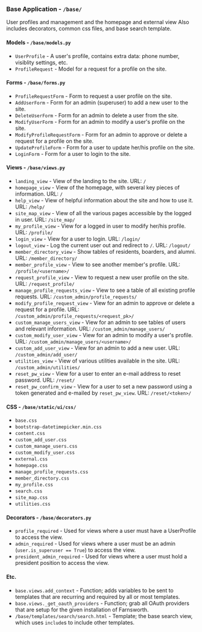 ### Base Application - `/base/`
User profiles and management and the homepage and external view
Also includes decorators, common css files, and base search template.

#### Models - `/base/models.py`
* `UserProfile` - A user's profile, contains extra data: phone number, visiblity settings, etc.
* `ProfileRequest` - Model for a request for a profile on the site.

#### Forms - `/base/forms.py`
* `ProfileRequestForm` - Form to request a user profile on the site.
* `AddUserForm` - Form for an admin (superuser) to add a new user to the site.
* `DeleteUserForm` - Form for an admin to delete a user from the site.
* `ModifyUserForm` - Form for an admin to modify a user's profile on the site.
* `ModifyProfileRequestForm` - Form for an admin to approve or delete a request for a profile on the site.
* `UpdateProfileForm` - Form for a user to update her/his profile on the site.
* `LoginForm` - Form for a user to login to the site.

#### Views - `/base/views.py`
* `landing_view` - View of the landing to the site. URL: `/`
* `homepage_view` - View of the homepage, with several key pieces of information. URL: `/`
* `help_view` - View of helpful information about the site and how to use it. URL: `/help/`
* `site_map_view` - View of all the various pages accessible by the logged in user.  URL: `/site_map/`
* `my_profile_view` - View for a logged in user to modify her/his profile. URL: `/profile/`
* `login_view` - View for a user to login. URL: `/login/`
* `logout_view` - Log the current user out and redirect to `/`. URL: `/logout/`
* `member_directory_view` - Show tables of residents, boarders, and alumni. URL: `/member_directory/`
* `member_profile_view` - View to see another member's profile. URL: `/profile/<username>/`
* `request_profile_view` - View to request a new user profile on the site. URL: `/request_profile/`
* `manage_profile_requests_view` - View to see a table of all existing profile requests. URL: `/custom_admin/profile_requests/`
* `modify_profile_request_view` - View for an admin to approve or delete a request for a profile. URL: `/custom_admin/profile_requests/<request_pk>/`
* `custom_manage_users_view` - View for an admin to see tables of users and relevant information. URL: `/custom_admin/manage_users/`
* `custom_modify_user_view` - View for an admin to modify a user's profile. URL: `/custom_admin/manage_users/<username>/`
* `custom_add_user_view` - View for an admin to add a new user. URL: `/custom_admin/add_user/`
* `utilities_view` - View of various utilities available in the site. URL: `/custom_admin/utilities/`
* `reset_pw_view` - View for a user to enter an e-mail address to reset password. URL: `/reset/`
* `reset_pw_confirm_view` - View for a user to set a new password using a token generated and e-mailed by `reset_pw_view`. URL: `/reset/<token>/`

#### CSS - `/base/static/ui/css/`
* `base.css`
* `bootstrap-datetimepicker.min.css`
* `content.css`
* `custom_add_user.css`
* `custom_manage_users.css`
* `custom_modify_user.css`
* `external.css`
* `homepage.css`
* `manage_profile_requests.css`
* `member_directory.css`
* `my_profile.css`
* `search.css`
* `site_map.css`
* `utilities.css`

#### Decorators - `/base/decorators.py`
* `profile_required` - Used for views where a user must have a UserProfile to access the view.
* `admin_required` - Used for views where a user must be an admin (`user.is_superuser == True`) to access the view.
* `president_admin_required` - Used for views where a user must hold a president position to access the view.

#### Etc.
* `base.views.add_context` - Function; adds variables to be sent to templates that are recurring and required by all or most templates.
* `base.views._get_oauth_providers` - Function; grab all OAuth providers that are setup for the given installation of Farnsworth.
* `/base/templates/search/search.html` - Template; the base search view, which uses `include`s to include other templates.
